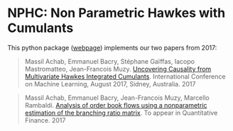 # NPHC: Non Parametric Hawkes with Cumulants

This python package ([webpage](https://github.com/achab/nphc)) implements our two papers from 2017:

>Massil Achab, Emmanuel Bacry, Stéphane Gaïffas, Iacopo Mastromatteo, Jean-Francois Muzy.
[Uncovering Causality from Multivariate Hawkes Integrated Cumulants](https://arxiv.org/abs/1607.06333). International Conference
 on Machine Learning, August 2017, Sidney, Australia. 2017

>Massil Achab, Emmanuel Bacry, Jean-Francois Muzy, Marcello Rambaldi.
[Analysis of order book flows using a nonparametric estimation of the branching ratio matrix](https://arxiv.org/abs/1607.06333). To appear in Quantitative Finance. 2017
